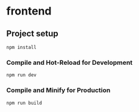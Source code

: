 # frontend

## Project setup
```
npm install
```

### Compile and Hot-Reload for Development
```
npm run dev
```

### Compile and Minify for Production
```
npm run build
```

